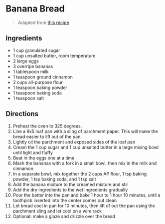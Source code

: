 # Banana Bread

> Adapted from [this recipe](http://www.foodnetwork.com/recipes/banana-bread-recipe-1969572)

## Ingredients 

* 1 cup granulated sugar
* 1 cup unsalted butter, room temperature
* 2 large eggs
* 3 overripe bananas
* 1 tablespoon milk
* 1 teaspoon ground cinnamon
* 2 cups all-purpose flour
* 1 teaspoon baking powder
* 1 teaspoon baking soda
* 1 teaspoon salt

## Directions

1. Preheat the oven to 325 degrees. 
1. Line a 9x5 loaf pan with a sling of parchment paper. This will make the bread easier to lift out of the pan. 
1. Lightly oil the parchment and exposed sides of the loaf pan
1. Cream the 1 cup sugar and 1 cup unsalted butter in a large mixing bowl until light and fluffy
1. Beat in the eggs one at a time
1. Mash the bananas with a fork in a small bowl, then mix in the milk and cinnamon
1. In a separate bowl, mix together the 2 cups AP flour, 1 tsp baking powder, 1 tsp baking soda, and 1 tsp salt
1. Add the banana mixture to the creamed mixture and stir
1. Add the dry ingredients to the wet ingredients gradually
1. Pour the batter into the pan and bake 1 hour to 1 hour 10 minutes, until a toothpick inserted into the center comes out clean
1. Let bread cool in pan for 10 minutes, then lift of out the pan using the parchment sling and let cool on a wire rack
1. Optional: make a glaze and drizzle over the bread

